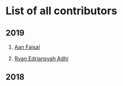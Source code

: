# List of all contributors

## 2019

1. [Aan Faisal](https://github.com/aanfaisal)

2. [Ryan Edriansyah Adhi](https://github.com/edriansyahryan88)

## 2018
